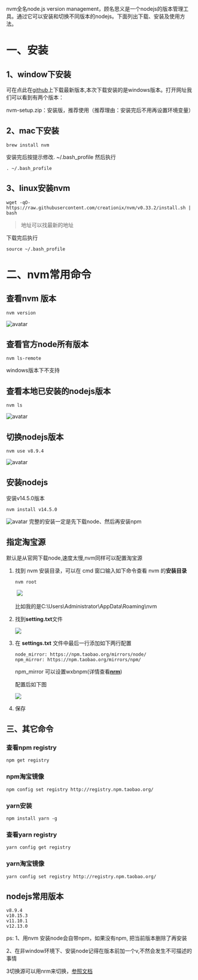  nvm全名node.js version management，顾名思义是一个nodejs的版本管理工具。通过它可以安装和切换不同版本的nodejs。下面列出下载、安装及使用方法。


# 一、安装

## 1、window下安装

可在点此在[github](https://github.com/coreybutler/nvm-windows/releases)上下载最新版本,本次下载安装的是windows版本。打开网址我们可以看到有两个版本：

nvm-setup.zip：安装版，推荐使用（推荐理由：安装完后不用再设置环境变量）

## 2、mac下安装
```
brew install nvm
```
安装完后按提示修改. ~/.bash_profile
然后执行
```
. ~/.bash_profile
```

## 3、linux安装nvm
```
wget -qO- https://raw.githubusercontent.com/creationix/nvm/v0.33.2/install.sh | bash
```
> 地址可以找最新的地址

下载完后执行

```
source ~/.bash_profile
```

# 二、nvm常用命令

## 查看nvm 版本

```
nvm version
```
![avatar](img/nvm/1.png)

## 查看官方node所有版本

```
nvm ls-remote
```
windows版本下不支持

## 查看本地已安装的nodejs版本
```
nvm ls
```
![avatar](img/nvm/2.png)
## 切换nodejs版本

```
nvm use v8.9.4
```
![avatar](img/nvm/3.png)

## 安装nodejs
安装v14.5.0版本
```
nvm install v14.5.0
```
![avatar](img/nvm/4.png)
完整的安装一定是先下载node、然后再安装npm

## 指定淘宝源

默认是从官网下载node,速度太慢,nvm同样可以配置淘宝源

1. 找到 nvm 安装目录，可以在 cmd 窗口输入如下命令查看 nvm 的**安装目录**

   ```
   nvm root
   ```

   ​	![](./img/nvm/5.png)

   比如我的是C:\Users\Administrator\AppData\Roaming\nvm

2. 找到**setting.txt**文件

   ![](./img/nvm/6.png)

3. 在 **settings.txt** 文件中最后一行添加如下两行配置

   ```
   node_mirror: https://npm.taobao.org/mirrors/node/
   npm_mirror: https://npm.taobao.org/mirrors/npm/
   ```

   npm_mirror 可以设置wxbnpm(详情查看[**nrm**](./nrm.md))

   配置后如下图

   ![](./img/nvm/7.png)

4. 保存

## 三、其它命令
### 查看npm registry

```
npm get registry
```
### npm淘宝镜像

```
npm config set registry http://registry.npm.taobao.org/
```

### yarn安装
```
npm install yarn -g
```

### 查看yarn registry
```
yarn config get registry
```
### yarn淘宝镜像

```
yarn config set registry http://registry.npm.taobao.org/
```

## nodejs常用版本

```
v8.9.4
v10.15.3
v11.10.1
v12.13.0
```

ps: 
1、用nvm 安装node会自带npm，如果没有npm, 把当前版本删除了再安装

2、在非window环境下、安装node记得在版本前加一个v,不然会发生不可描述的事情

3切换源可以用nrm来切换，[参照文档](nrm.md)
